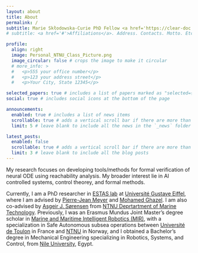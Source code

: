 ```yaml
---
layout: about
title: About
permalink: /
subtitle: Marie Skłodowska-Curie PhD Fellow <a href='https://clear-doc.univ-gustave-eiffel.fr/phd-students/phd-topics-2nd-cohort/abdelrahman-sayed-ibrahim'>@Université Gustave Eiffel</a>
# subtitle: <a href='#'>Affiliations</a>. Address. Contacts. Motto. Etc.

profile:
  align: right
  image: Personal_NTNU_Class_Picture.png
  image_circular: false # crops the image to make it circular
  # more_info: >
  #   <p>555 your office number</p>
  #   <p>123 your address street</p>
  #   <p>Your City, State 12345</p>

selected_papers: true # includes a list of papers marked as "selected={true}"
social: true # includes social icons at the bottom of the page

announcements:
  enabled: true # includes a list of news items
  scrollable: true # adds a vertical scroll bar if there are more than 3 news items
  limit: 5 # leave blank to include all the news in the `_news` folder

latest_posts:
  enabled: false
  scrollable: true # adds a vertical scroll bar if there are more than 3 new posts items
  limit: 3 # leave blank to include all the blog posts
---
```


My research focuses on developing tools/methods for formal verification of neural ODE using reachability analysis. My broader interest lie in AI controlled systems, control theorey, and formal methods.

Currently, I am a PhD researcher in [ESTAS lab](https://estas.univ-gustave-eiffel.fr/english/estas) at [Université Gustave Eiffel](https://www.univ-gustave-eiffel.fr/), where I am advised by [Pierre-Jean Meyer](http://chapal.eu/pierre-jean_meyer/) and [Mohamed Ghazel](https://pagespro.univ-gustave-eiffel.fr/mohamed-ghazel). I am also co-advised by [Asgeir J. Sørensen](https://assor.folk.ntnu.no/) from [NTNU Deprtartment of Marine Technology](https://www.ntnu.edu/imt). Previously, I was an Erasmus Mundus Joint Master’s degree scholar in [Marine and Maritime Intelligent Robotics (MIR)](https://www.master-mir.eu/), with a specialization in Safe Autonomous subsea operations between [Université de Toulon](https://www.univ-tln.fr/) in France and [NTNU](https://www.ntnu.edu/) in Norway, and I obtained a Bachelor’s degree in Mechanical Engineering specializing in Robotics, Systems, and Control, from [Nile University](https://www.nu.edu.eg/), Egypt.

<!-- Write your biography here. Tell the world about yourself. Link to your favorite [subreddit](http://reddit.com). You can put a picture in, too. The code is already in, just name your picture `prof_pic.jpg` and put it in the `img/` folder.

Put your address / P.O. box / other info right below your picture. You can also disable any of these elements by editing `profile` property of the YAML header of your `_pages/about.md`. Edit `_bibliography/papers.bib` and Jekyll will render your [publications page](/al-folio/publications/) automatically. -->

<!-- Link to your social media connections, too. This theme is set up to use [Font Awesome icons](https://fontawesome.com/) and [Academicons](https://jpswalsh.github.io/academicons/), like the ones below. Add your Facebook, Twitter, LinkedIn, Google Scholar, or just disable all of them. -->
